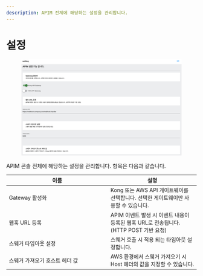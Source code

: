 ```yaml
---
description: APIM 전체에 해당하는 설정을 관리합니다.
---
```


# 설정

<figure><img src="../../.gitbook/assets/image (1).png" alt=""><figcaption></figcaption></figure>

APIM 콘솔 전체에 해당하는 설정을 관리합니다. 항목은 다음과 같습니다.

<table><thead><tr><th width="255">이름</th><th>설명</th></tr></thead><tbody><tr><td>Gateway 활성화</td><td>Kong 또는 AWS API 게이트웨이를 선택합니다. 선택한 게이트웨이만 사용할 수 있습니다.</td></tr><tr><td>웹훅 URL 등록</td><td>APIM 이벤트 발생 시 이벤트 내용이 등록된 웹훅 URL로 전송됩니다. (HTTP POST 기반 요청)</td></tr><tr><td>스웨거 타임아웃 설정</td><td>스웨거 호출 시 적용 되는 타임아웃 설정합니다.</td></tr><tr><td>스웨거 가져오기 호스트 헤더 값</td><td>AWS 환경에서 스웨거 가져오기 시 Host 헤더의 값을 지정할 수 있습니다.</td></tr></tbody></table>
